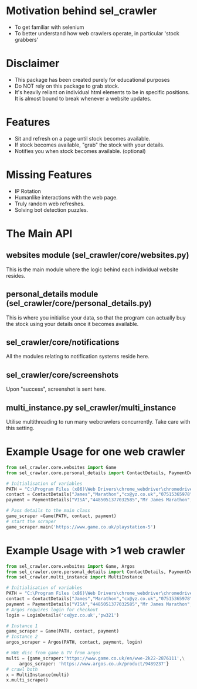 # Motivation behind sel_crawler
* To get familiar with selenium
* To better understand how web crawlers operate, in particular 'stock grabbers'

# Disclaimer
* This package has been created purely for educational purposes
* Do NOT rely on this package to grab stock.
* It's heavily reliant on individual html elements to be in specific positions. It is almost bound to break whenever a website updates.

# Features
* Sit and refresh on a page until stock becomes available.
* If stock becomes available, "grab" the stock with your details.
* Notifies you when stock becomes available. (optional)

# Missing Features
* IP Rotation
* Humanlike interactions with the web page.
* Truly random web refreshes.
* Solving bot detection puzzles.

# The Main API

## websites module (sel_crawler/core/websites.py)
This is the main module where the logic behind each individual website resides.
## personal_details module (sel_crawler/core/personal_details.py)
This is where you initialise your data, so that the program can actually buy the stock using your details once it becomes available.
## sel_crawler/core/notifications
All the modules relating to notification systems reside here.
## sel_crawler/core/screenshots
Upon "success", screenshot is sent here.
## multi_instance.py sel_crawler/multi_instance
Utilise multithreading to run many webcrawlers concurrently. Take care with this setting.

# Example Usage for one web crawler 

```python
from sel_crawler.core.websites import Game
from sel_crawler.core.personal_details import ContactDetails, PaymentDetails

# Initialisation of variables
PATH = "C:\Program Files (x86)\Web Drivers\chrome_webdriver\chromedriver.exe"
contact = ContactDetails("James","Marathon","cx@yz.co.uk","07515365978","AB11 4ZZZ","1","Cecilia Palace","Jim County", "London")
payment = PaymentDetails("VISA","4485051377032585","Mr James Marathon","08/15","331")

# Pass details to the main class
game_scraper =Game(PATH, contact, payment)
# start the scraper
game_scraper.main('https://www.game.co.uk/playstation-5')
```

# Example Usage with >1 web crawler

```python
from sel_crawler.core.websites import Game, Argos
from sel_crawler.core.personal_details import ContactDetails, PaymentDetails, LoginDetails
from sel_crawler.multi_instance import MultiInstance

# Initialisation of variables
PATH = "C:\Program Files (x86)\Web Drivers\chrome_webdriver\chromedriver.exe"
contact = ContactDetails("James","Marathon","cx@yz.co.uk","07515365978","AB11 4ZZ","1","Cecilia Palace","Jim County", "London")
payment = PaymentDetails("VISA","4485051377032585","Mr James Marathon","08/15","331")
# Argos requires login for checkout
login = LoginDetails('cx@yz.co.uk','pw321')

# Instance 1
game_scraper = Game(PATH, contact, payment)
# Instance 2
argos_scraper = Argos(PATH, contact, payment, login)

# WWE disc from game & TV from argos
multi = {game_scraper:'https://www.game.co.uk/en/wwe-2k22-2876111',\
     argos_scraper: 'https://www.argos.co.uk/product/9489237'}
# crawl both
x = MultiInstance(multi)
x.multi_scrape()
```



